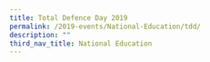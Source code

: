 ```yaml
---
title: Total Defence Day 2019
permalink: /2019-events/National-Education/tdd/
description: ""
third_nav_title: National Education
---
```

